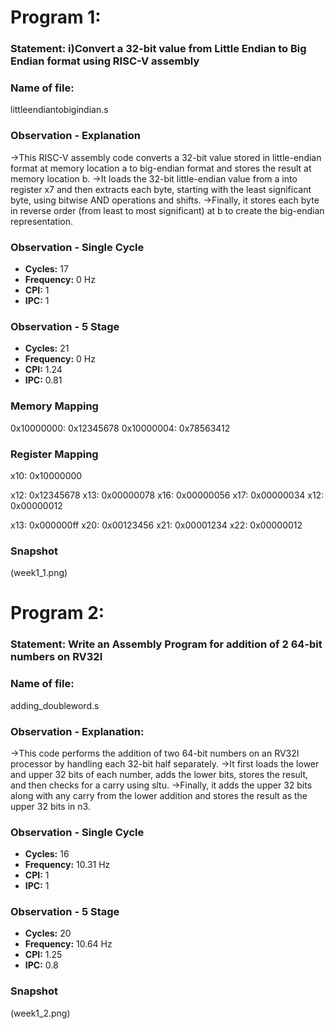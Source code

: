 # Program 1: 
### Statement: i)Convert a 32-bit value from Little Endian to Big Endian format using RISC-V assembly

### Name of file:
littleendiantobigindian.s

### Observation - Explanation
->This RISC-V assembly code converts a 32-bit value stored in little-endian format at memory location a to big-endian format and stores the result at memory location b. 
->It loads the 32-bit little-endian value from a into register x7 and then extracts each byte, starting with the least significant byte, using bitwise AND operations and shifts. ->Finally, it stores each byte in reverse order (from least to most significant) at b to create the big-endian representation.

### Observation - Single Cycle
- **Cycles:** 17
- **Frequency:** 0 Hz
- **CPI:** 1
- **IPC:** 1

### Observation - 5 Stage
- **Cycles:** 21 
- **Frequency:** 0 Hz
- **CPI:** 1.24
- **IPC:** 0.81

### Memory Mapping
0x10000000: 0x12345678
0x10000004: 0x78563412

### Register Mapping
x10: 0x10000000


x12: 0x12345678
x13: 0x00000078
x16: 0x00000056
x17: 0x00000034
x12: 0x00000012

x13: 0x000000ff
x20: 0x00123456
x21: 0x00001234
x22: 0x00000012

### Snapshot
(week1_1.png)




# Program 2: 
### Statement: Write an Assembly Program for addition of 2 64-bit numbers on RV32I

### Name of file:
adding_doubleword.s

### Observation - Explanation: 
->This code performs the addition of two 64-bit numbers on an RV32I processor by handling each 32-bit half separately. 
->It first loads the lower and upper 32 bits of each number, adds the lower bits, stores the result, and then checks for a carry using sltu. 
->Finally, it adds the upper 32 bits along with any carry from the lower addition and stores the result as the upper 32 bits in n3.

### Observation - Single Cycle
- **Cycles:** 16
- **Frequency:** 10.31 Hz
- **CPI:** 1
- **IPC:** 1

### Observation - 5 Stage
- **Cycles:** 20
- **Frequency:** 10.64 Hz
- **CPI:** 1.25
- **IPC:** 0.8




### Snapshot
(week1_2.png)
